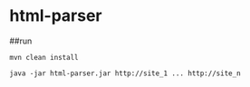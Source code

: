 # html-parser

##run

`mvn clean install`

`java -jar html-parser.jar http://site_1 ... http://site_n`